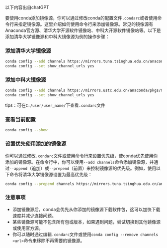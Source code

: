 <span class="notation">以下内容出自chatGPT</span>

要使用conda添加镜像源，你可以通过修改conda的配置文件`.condarc`或者使用命令行来指定镜像源。这里介绍如何使用命令行来添加镜像源。常见的镜像源有Anaconda官方源、清华大学开源软件镜像站、中科大开源软件镜像站等。以下是添加清华大学镜像源和中科大镜像源为例的操作步骤：

### 添加清华大学镜像源
```bash
conda config --add channels https://mirrors.tuna.tsinghua.edu.cn/anaconda/pkgs/main/
conda config --set show_channel_urls yes
```
### 添加中科大镜像源
```bash
conda config --add channels https://mirrors.ustc.edu.cn/anaconda/pkgs/main/
conda config --set show_channel_urls yes
```
tips：可在`C:/user/user_name/`下查看`.condarc`文件

### 查看当前配置
```bash
conda config --show
```
### 设置优先使用添加的镜像源

你可以通过修改`.condarc`文件或使用命令行来设置优先级，使conda优先使用你添加的镜像源。在命令行中，你可以使用`--add channels`命令添加镜像源，并通过`--append`（追加）或`--prepend`（前置）来控制镜像源的优先级。例如，使用以下命令将清华大学镜像源设置为最高优先级：
```bash
conda config --prepend channels https://mirrors.tuna.tsinghua.edu.cn/anaconda/pkgs/main/
```

### 注意事项

- 添加镜像源后，conda会优先从你添加的镜像源下载软件包，这可以加快下载速度并减少连接问题。
- 某些镜像源可能不包含所有包或版本，如果遇到问题，尝试切换到其他镜像源或使用官方源。
- 你可以随时通过编辑`.condarc`文件或使用`conda config --remove channels <url>`命令来移除不再需要的镜像源。